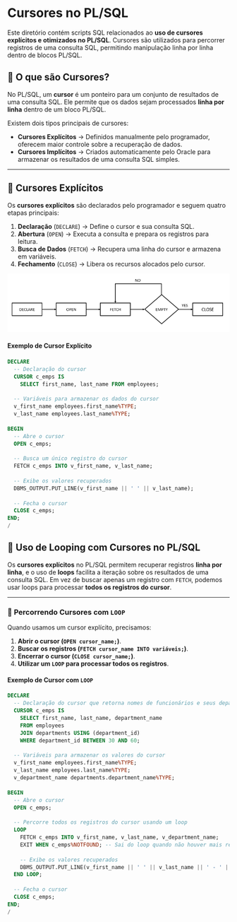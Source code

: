 # Cursores no PL/SQL

Este diretório contém scripts SQL relacionados ao **uso de cursores explícitos e otimizados no PL/SQL**. Cursores são utilizados para percorrer registros de uma consulta SQL, permitindo manipulação linha por linha dentro de blocos PL/SQL.

## 🔹 O que são Cursores?
No PL/SQL, um **cursor** é um ponteiro para um conjunto de resultados de uma consulta SQL. Ele permite que os dados sejam processados **linha por linha** dentro de um bloco PL/SQL.


Existem dois tipos principais de cursores:
- **Cursores Explícitos** → Definidos manualmente pelo programador, oferecem maior controle sobre a recuperação de dados.
- **Cursores Implícitos** → Criados automaticamente pelo Oracle para armazenar os resultados de uma consulta SQL simples.

---

## 🔹 Cursores Explícitos
Os **cursores explícitos** são declarados pelo programador e seguem quatro etapas principais:
1. **Declaração** (`DECLARE`) → Define o cursor e sua consulta SQL.
2. **Abertura** (`OPEN`) → Executa a consulta e prepara os registros para leitura.
3. **Busca de Dados** (`FETCH`) → Recupera uma linha do cursor e armazena em variáveis.
4. **Fechamento** (`CLOSE`) → Libera os recursos alocados pelo cursor.
<img src="../../images/plsql-cursor.png">

#### **Exemplo de Cursor Explícito**
```sql
DECLARE 
  -- Declaração do cursor
  CURSOR c_emps IS 
    SELECT first_name, last_name FROM employees;
  
  -- Variáveis para armazenar os dados do cursor
  v_first_name employees.first_name%TYPE;
  v_last_name employees.last_name%TYPE;

BEGIN 
  -- Abre o cursor
  OPEN c_emps;
  
  -- Busca um único registro do cursor
  FETCH c_emps INTO v_first_name, v_last_name;
  
  -- Exibe os valores recuperados
  DBMS_OUTPUT.PUT_LINE(v_first_name || ' ' || v_last_name);

  -- Fecha o cursor
  CLOSE c_emps;
END; 
/
```
## 🔹 Uso de Looping com Cursores no PL/SQL

Os **cursores explícitos** no PL/SQL permitem recuperar registros **linha por linha**, e o uso de **loops** facilita a iteração sobre os resultados de uma consulta SQL. Em vez de buscar apenas um registro com `FETCH`, podemos usar loops para processar **todos os registros do cursor**.

---

### 🔹 **Percorrendo Cursores com `LOOP`**
Quando usamos um cursor explícito, precisamos:
1. **Abrir o cursor (`OPEN cursor_name;`)**.
2. **Buscar os registros (`FETCH cursor_name INTO variáveis;`)**.
3. **Encerrar o cursor (`CLOSE cursor_name;`)**.
4. **Utilizar um `LOOP` para processar todos os registros**.

#### **Exemplo de Cursor com `LOOP`**
```sql
DECLARE 
  -- Declaração do cursor que retorna nomes de funcionários e seus departamentos
  CURSOR c_emps IS 
    SELECT first_name, last_name, department_name  
    FROM employees 
    JOIN departments USING (department_id) 
    WHERE department_id BETWEEN 30 AND 60;
  
  -- Variáveis para armazenar os valores do cursor
  v_first_name employees.first_name%TYPE;
  v_last_name employees.last_name%TYPE;
  v_department_name departments.department_name%TYPE;

BEGIN 
  -- Abre o cursor
  OPEN c_emps;
  
  -- Percorre todos os registros do cursor usando um loop
  LOOP
    FETCH c_emps INTO v_first_name, v_last_name, v_department_name;
    EXIT WHEN c_emps%NOTFOUND; -- Sai do loop quando não houver mais registros
    
    -- Exibe os valores recuperados
    DBMS_OUTPUT.PUT_LINE(v_first_name || ' ' || v_last_name || ' - ' || v_department_name);
  END LOOP;
  
  -- Fecha o cursor
  CLOSE c_emps;
END;
/
